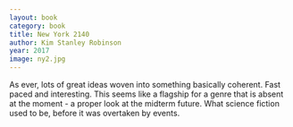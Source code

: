 ```yaml
---
layout: book
category: book
title: New York 2140
author: Kim Stanley Robinson
year: 2017
image: ny2.jpg
---
```

As ever, lots of great ideas woven into something basically coherent. Fast paced and interesting.  This seems like a flagship for a genre that is absent at the moment - a proper look at the midterm future.  What science fiction used to be, before it was overtaken by events.
